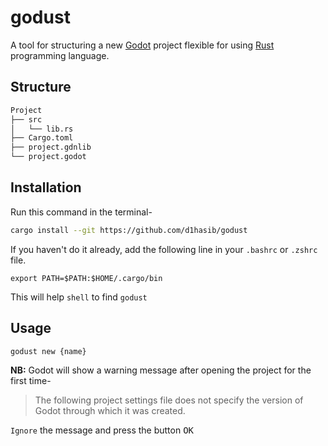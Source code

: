 # godust

A tool for structuring a new [Godot](https://godotengine.org/)
project flexible for using [Rust](https://www.rust-lang.org/)
programming language.

## Structure

```bash
Project
├── src
│   └── lib.rs
├── Cargo.toml
├── project.gdnlib
└── project.godot
```

## Installation

Run this command in the terminal-
```bash
cargo install --git https://github.com/d1hasib/godust
```
If you haven't do it already, add the following line in your
`.bashrc` or `.zshrc` file.
```
export PATH=$PATH:$HOME/.cargo/bin
```
This will help `shell` to find `godust`
## Usage
```bash
godust new {name}
```
**NB:** Godot will show a warning message after opening the
project for the first time-

> The following project settings file does not specify the
> version of Godot through which it was created.

`Ignore` the message and press the button <kbd>OK</kbd>
